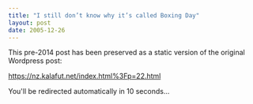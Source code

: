 ```yaml
---
title: "I still don’t know why it’s called Boxing Day"
layout: post
date: 2005-12-26
---
```


This pre-2014 post has been preserved as a static version of the original Wordpress post:

https://nz.kalafut.net/index.html%3Fp=22.html

You'll be redirected automatically in 10 seconds...

<head>
  <meta http-equiv="refresh" content="10;url=https://nz.kalafut.net/index.html%3Fp=22.html">
</head>

